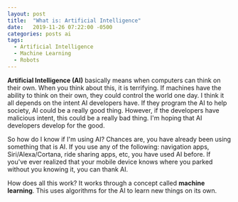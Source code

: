 ```yaml
---
layout: post
title:  "What is: Artificial Intelligence"
date:   2019-11-26 07:22:00 -0500
categories: posts ai
tags:
  - Artificial Intelligence
  - Machine Learning
  - Robots
---
```

**Artificial Intelligence (AI)** basically means when computers can think on their own.
When you think about this, it is terrifying. If machines have the ability to think on
their own, they could control the world one day. I think it all depends on the intent
AI developers have. If they program the AI to help society, AI could be a really good
thing. However, if the developers have malicious intent, this could be a really bad thing.
I'm hoping that AI developers develop for the good.

So how do I know if I'm using AI? Chances are, you have already been using something that
is AI. If you use any of the following: navigation apps, Siri/Alexa/Cortana, ride sharing
apps, etc, you have used AI before. If you've ever realized that your mobile device knows
where you parked without you knowing it, you can thank AI.

How does all this work? It works through a concept called **machine learning**. This uses
algorithms for the AI to learn new things on its own.
